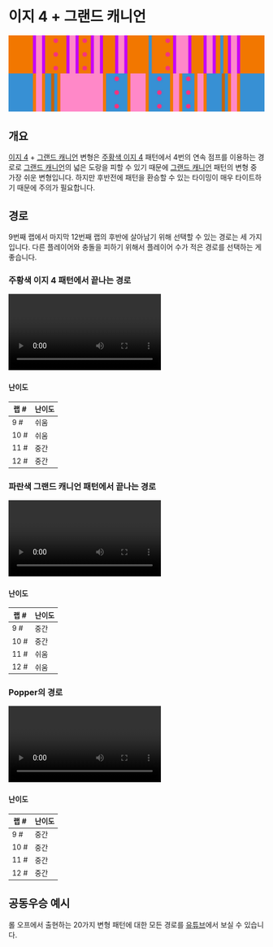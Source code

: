 # 이지 4 + 그랜드 캐니언

![Easy 4 + Grand Canyon](../images/variations/easy-4-grand-canyon.jpg)

## 개요

[이지 4](../rolls/easy-4.md#주황색-패턴) + [그랜드 캐니언](../rolls/grand-canyon.md) 변형은 [주황색 이지 4](../rolls/easy-4.md#주황색-패턴) 패턴에서 4번의 연속 점프를 이용하는 경로로 [그랜드 캐니언](../rolls/grand-canyon.md)의 넓은 도랑을 피할 수 있기 때문에 [그랜드 캐니언](../rolls/grand-canyon.md) 패턴의 변형 중 가장 쉬운 변형입니다. 하지만 후반전에 패턴을 환승할 수 있는 타이밍이 매우 타이트하기 때문에 주의가 필요합니다.

## 경로

9번째 랩에서 마지막 12번째 랩의 후반에 살아남기 위해 선택할 수 있는 경로는 세 가지입니다. 다른 플레이어와 충돌을 피하기 위해서 플레이어 수가 적은 경로를 선택하는 게 좋습니다.

### 주황색 이지 4 패턴에서 끝나는 경로

<video controls>
  <source src="../../images/variations/easy-4-grand-canyon-end-on-orange.mp4" type="video/mp4">
</video>

#### 난이도

| 랩 #  | 난이도     |
| ----- | ---------- |
| 9 #   | 쉬움       |
| 10 #  | 쉬움       |
| 11 #  | 중간       |
| 12 #  | 중간       |

### 파란색 그랜드 캐니언 패턴에서 끝나는 경로

<video controls>
  <source src="../../images/variations/easy-4-grand-canyon-end-on-blue.mp4" type="video/mp4">
</video>

#### 난이도

| 랩 #  | 난이도     |
| ----- | ---------- |
| 9 #   | 중간       |
| 10 #  | 중간       |
| 11 #  | 쉬움       |
| 12 #  | 쉬움       |

### Popper의 경로

<video controls>
  <source src="../../images/variations/easy-4-grand-canyon-poppers-path.mp4" type="video/mp4">
</video>

#### 난이도

| 랩 #  | 난이도     |
| ----- | ---------- |
| 9 #   | 중간       |
| 10 #  | 중간       |
| 11 #  | 중간       |
| 12 #  | 중간       |

## 공동우승 예시

롤 오프에서 출현하는 20가지 변형 패턴에 대한 모든 경로를 [유튜브](https://www.youtube.com/playlist?list=PLG_QNSp9ZgJLWYSNl4vY26VJCZeOQHO1F)에서 보실 수 있습니다.
